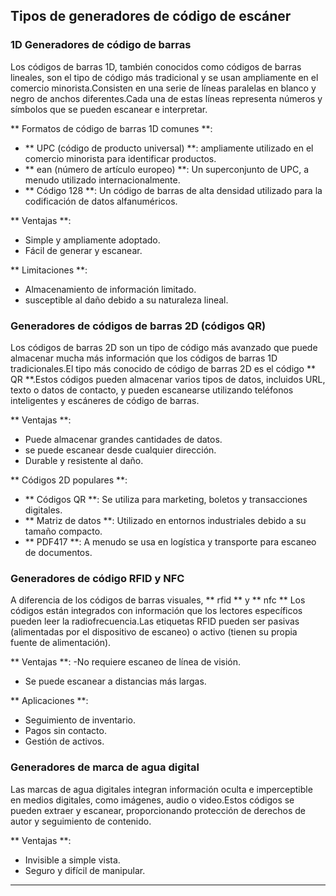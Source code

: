 ## Tipos de generadores de código de escáner

### 1D Generadores de código de barras
Los códigos de barras 1D, también conocidos como códigos de barras lineales, son el tipo de código más tradicional y se usan ampliamente en el comercio minorista.Consisten en una serie de líneas paralelas en blanco y negro de anchos diferentes.Cada una de estas líneas representa números y símbolos que se pueden escanear e interpretar.

** Formatos de código de barras 1D comunes **:
- ** UPC (código de producto universal) **: ampliamente utilizado en el comercio minorista para identificar productos.
- ** ean (número de artículo europeo) **: Un superconjunto de UPC, a menudo utilizado internacionalmente.
- ** Código 128 **: Un código de barras de alta densidad utilizado para la codificación de datos alfanuméricos.

** Ventajas **:
- Simple y ampliamente adoptado.
- Fácil de generar y escanear.

** Limitaciones **:
- Almacenamiento de información limitado.
- susceptible al daño debido a su naturaleza lineal.

### Generadores de códigos de barras 2D (códigos QR)
Los códigos de barras 2D son un tipo de código más avanzado que puede almacenar mucha más información que los códigos de barras 1D tradicionales.El tipo más conocido de código de barras 2D es el código ** QR **.Estos códigos pueden almacenar varios tipos de datos, incluidos URL, texto o datos de contacto, y pueden escanearse utilizando teléfonos inteligentes y escáneres de código de barras.

** Ventajas **:
- Puede almacenar grandes cantidades de datos.
- se puede escanear desde cualquier dirección.
- Durable y resistente al daño.

** Códigos 2D populares **:
- ** Códigos QR **: Se utiliza para marketing, boletos y transacciones digitales.
- ** Matriz de datos **: Utilizado en entornos industriales debido a su tamaño compacto.
- ** PDF417 **: A menudo se usa en logística y transporte para escaneo de documentos.

### Generadores de código RFID y NFC
A diferencia de los códigos de barras visuales, ** rfid ** y ** nfc ** Los códigos están integrados con información que los lectores específicos pueden leer la radiofrecuencia.Las etiquetas RFID pueden ser pasivas (alimentadas por el dispositivo de escaneo) o activo (tienen su propia fuente de alimentación).

** Ventajas **:
-No requiere escaneo de línea de visión.
- Se puede escanear a distancias más largas.

** Aplicaciones **:
- Seguimiento de inventario.
- Pagos sin contacto.
- Gestión de activos.

### Generadores de marca de agua digital
Las marcas de agua digitales integran información oculta e imperceptible en medios digitales, como imágenes, audio o video.Estos códigos se pueden extraer y escanear, proporcionando protección de derechos de autor y seguimiento de contenido.

** Ventajas **:
- Invisible a simple vista.
- Seguro y difícil de manipular.

---
